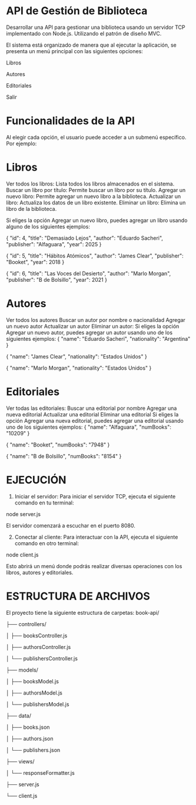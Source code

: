 # API de Gestión de Biblioteca
Desarrollar una API para gestionar una biblioteca usando un servidor 
TCP implementado con Node.js. Utilizando el patrón de diseño MVC.

El sistema está organizado de manera que al ejecutar la aplicación, se presenta un menú principal con las siguientes opciones:

Libros

Autores

Editoriales

Salir


# Funcionalidades de la API

Al elegir cada opción, el usuario puede acceder a un submenú específico. Por ejemplo:

# Libros

Ver todos los libros: Lista todos los libros almacenados en el sistema.
Buscar un libro por título: Permite buscar un libro por su título.
Agregar un nuevo libro: Permite agregar un nuevo libro a la biblioteca.
Actualizar un libro: Actualiza los datos de un libro existente.
Eliminar un libro: Elimina un libro de la biblioteca.


Si eliges la opción Agregar un nuevo libro, puedes agregar un libro usando alguno de los siguientes ejemplos:

{
  "id": 4,
  "title": "Demasiado Lejos",
  "author": "Eduardo Sacheri",
  "publisher": "Alfaguara",
  "year": 2025
}

{
  "id": 5,
  "title": "Hábitos Atómicos",
  "author": "James Clear",
  "publisher": "Booket",
  "year": 2018
}

{
  "id": 6,
  "title": "Las Voces del Desierto",
  "author": "Marlo Morgan",
  "publisher": "B de Bolsillo",
  "year": 2021
}

# Autores
Ver todos los autores
Buscar un autor por nombre o nacionalidad
Agregar un nuevo autor
Actualizar un autor
Eliminar un autor:
Si eliges la opción Agregar un nuevo autor, puedes agregar un autor usando uno de los siguientes ejemplos:
{
  "name": "Eduardo Sacheri",
  "nationality": "Argentina"
}

{
  "name": "James Clear",
  "nationality": "Estados Unidos"
}

{
  "name": "Marlo Morgan",
  "nationality": "Estados Unidos"
}


# Editoriales
Ver todas las editoriales:
Buscar una editorial por nombre
Agregar una nueva editorial
Actualizar una editorial
Eliminar una editorial
Si eliges la opción Agregar una nueva editorial, puedes agregar una editorial usando uno de los siguientes ejemplos:
{
  "name": "Alfaguara",
  "numBooks": "10209"
}

{
  "name": "Booket",
  "numBooks": "7948"
}

{
  "name": "B de Bolsillo",
  "numBooks": "8154"
}

# EJECUCIÓN

1. Iniciar el servidor: Para iniciar el servidor TCP, ejecuta el siguiente comando en tu terminal:

node server.js

El servidor comenzará a escuchar en el puerto 8080.


2. Conectar al cliente: Para interactuar con la API, ejecuta el siguiente comando en otro terminal:

node client.js

Esto abrirá un menú donde podrás realizar diversas operaciones con los libros, autores y editoriales.

# ESTRUCTURA DE ARCHIVOS

El proyecto tiene la siguiente estructura de carpetas:
book-api/

├── controllers/

│   ├── booksController.js

│   ├── authorsController.js

│   └── publishersController.js

├── models/

│   ├── booksModel.js

│   ├── authorsModel.js

│   └── publishersModel.js

├── data/

│   ├── books.json

│   ├── authors.json

│   └── publishers.json

├── views/

│   └── responseFormatter.js

├── server.js

└── client.js
